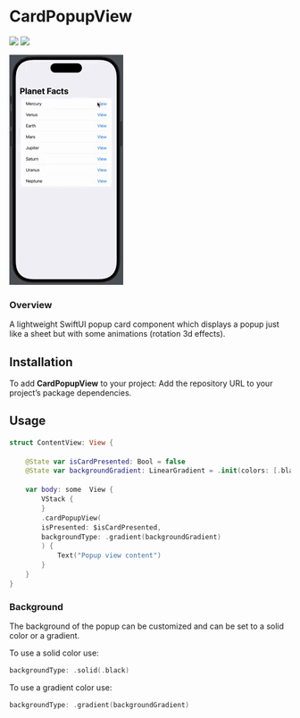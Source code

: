 # CardPopupView

<p>
<img src="https://img.shields.io/badge/iOS-14.0-blue">
<img src="https://img.shields.io/badge/Swift-5.9-violet">
</p>

<p>
  	<img src="https://github.com/hishd/CardPopupView/blob/main/CardPopupViewDemo/demo.gif?raw=true" height="412">
</p>

### Overview

A lightweight SwiftUI popup card component which displays a popup just like a sheet but with some animations (rotation 3d effects).

## Installation

To add **CardPopupView** to your project:
Add the repository URL to your project’s package dependencies.

## Usage

```swift
struct ContentView: View {

	@State var isCardPresented: Bool = false
	@State var backgroundGradient: LinearGradient = .init(colors: [.black, .white], startPoint: .top, endPoint: .bottom)

	var body: some  View {
		VStack {
		}
		.cardPopupView(
		isPresented: $isCardPresented,
		backgroundType: .gradient(backgroundGradient)
		) {
			Text("Popup view content")
		}
	}
}
```

### Background

The background of the popup can be customized and can be set to a solid color or a gradient.

To use a solid color use:

```swift
backgroundType: .solid(.black)
```

To use a gradient color use:

```swift
backgroundType: .gradient(backgroundGradient)
```




